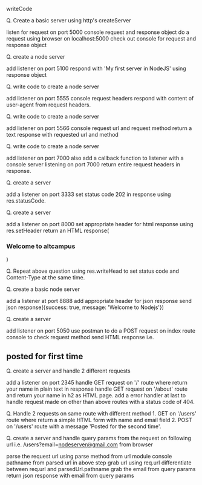 writeCode

Q. Create a basic server using http's createServer

listen for request on port 5000
console request and response object
do a request using browser on localhost:5000
check out console for request and response object


Q. create a node server

add listener on port 5100
respond with 'My first server in NodeJS' using response object


Q. write code to create a node server

add listener on port 5555
console request headers
respond with content of user-agent from request headers.


Q. write code to create a node server

add listener on port 5566
console request url and request method
return a text response with requested url and method


Q. write code to create a node server

add listener on port 7000
also add a callback function to listener with a console server listening on port 7000
return entire request headers in response.


Q. create a server

add a listener on port 3333
set status code 202 in response using res.statusCode.


Q. create a server

add a listener on port 8000
set appropriate header for html response using res.setHeader
return an HTML response(<h3>Welcome to altcampus</h3>)


Q. Repeat above question using res.writeHead to set status code and Content-Type at the same time.


Q. create a basic node server

add a listener at port 8888
add appropriate header for json response
send json response({success: true, message: 'Welcome to Nodejs'})


Q. create a server

add listener on port 5050
use postman to do a POST request on index route
console to check request method
send HTML response i.e. <h2>posted for first time</h2>


Q. create a server and handle 2 different requests

add a listener on port 2345
handle GET request on '/' route where return your name in plain text in response
handle GET request on '/about' route and return your name in h2 as HTML page.
add a error handler at last to handle request made on other than above routes with a status code of 404.


Q. Handle 2 requests on same route with different method 1. GET on '/users' route where return a simple HTML form with name and email field 2. POST on '/users' route with a message 'Posted for the second time'.


Q. create a server and handle query params from the request on following url i.e. /users?email=nodeserver@gmail.com from browser

parse the request url using parse method from url module
console pathname from parsed url in above step
grab url using req.url
differentiate between req.url and parsedUrl.pathname
grab the email from query params
return json response with email from query params